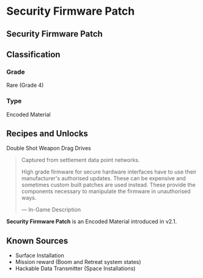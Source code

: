 # Security Firmware Patch
##  Security Firmware Patch

## Classification

### Grade

Rare (Grade 4)

### Type

Encoded Material

## Recipes and Unlocks

Double Shot Weapon
 Drag Drives

> 
> 
> Captured from settlement data point networks.
> 
> High grade firmware for secure hardware interfaces have to use their manufacturer's authorised updates. These can be expensive and sometimes custom built patches are used instead. These provide the components necessary to manipulate the firmware in unauthorised ways.
> 
> 
> — In-Game Description
> 

**Security Firmware Patch** is an Encoded Material introduced in v2.1.

## Known Sources

- Surface Installation
- Mission reward (Boom and Retreat system states)
- Hackable Data Transmitter (Space Installations)
